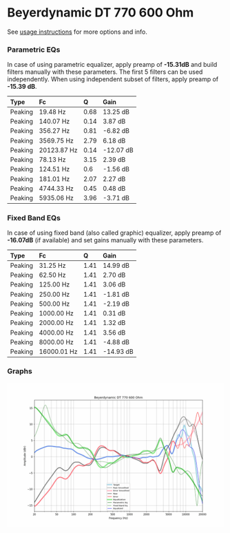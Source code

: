 # Beyerdynamic DT 770 600 Ohm
See [usage instructions](https://github.com/jaakkopasanen/AutoEq#usage) for more options and info.

### Parametric EQs
In case of using parametric equalizer, apply preamp of **-15.31dB** and build filters manually
with these parameters. The first 5 filters can be used independently.
When using independent subset of filters, apply preamp of **-15.39 dB**.

| Type    | Fc          |    Q | Gain      |
|:--------|:------------|:-----|:----------|
| Peaking | 19.48 Hz    | 0.68 | 13.25 dB  |
| Peaking | 140.07 Hz   | 0.14 | 3.87 dB   |
| Peaking | 356.27 Hz   | 0.81 | -6.82 dB  |
| Peaking | 3569.75 Hz  | 2.79 | 6.18 dB   |
| Peaking | 20123.87 Hz | 0.14 | -12.07 dB |
| Peaking | 78.13 Hz    | 3.15 | 2.39 dB   |
| Peaking | 124.51 Hz   | 0.6  | -1.56 dB  |
| Peaking | 181.01 Hz   | 2.07 | 2.27 dB   |
| Peaking | 4744.33 Hz  | 0.45 | 0.48 dB   |
| Peaking | 5935.06 Hz  | 3.96 | -3.71 dB  |

### Fixed Band EQs
In case of using fixed band (also called graphic) equalizer, apply preamp of **-16.07dB**
(if available) and set gains manually with these parameters.

| Type    | Fc          |    Q | Gain      |
|:--------|:------------|:-----|:----------|
| Peaking | 31.25 Hz    | 1.41 | 14.99 dB  |
| Peaking | 62.50 Hz    | 1.41 | 2.70 dB   |
| Peaking | 125.00 Hz   | 1.41 | 3.06 dB   |
| Peaking | 250.00 Hz   | 1.41 | -1.81 dB  |
| Peaking | 500.00 Hz   | 1.41 | -2.19 dB  |
| Peaking | 1000.00 Hz  | 1.41 | 0.31 dB   |
| Peaking | 2000.00 Hz  | 1.41 | 1.32 dB   |
| Peaking | 4000.00 Hz  | 1.41 | 3.56 dB   |
| Peaking | 8000.00 Hz  | 1.41 | -4.88 dB  |
| Peaking | 16000.01 Hz | 1.41 | -14.93 dB |

### Graphs
![](./Beyerdynamic%20DT%20770%20600%20Ohm.png)